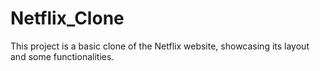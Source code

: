 # Netflix_Clone
This project is a basic clone of the Netflix website, showcasing its layout and some functionalities.
